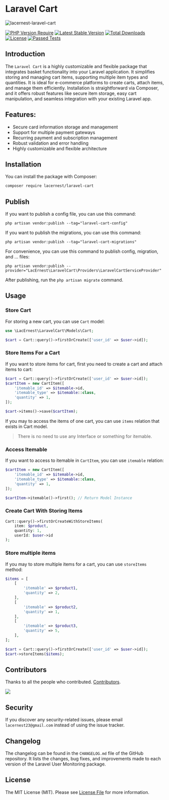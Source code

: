 # Laravel Cart

<img src="https://banners.beyondco.de/Laravel%20Cart.png?theme=dark&packageManager=composer+require&packageName=lacernest%2Flaravel-cart&pattern=autumn&style=style_1&description=customizable+package+for+adding+shopping+cart+functionality+to+Laravel+applications&md=1&showWatermark=0&fontSize=100px&images=https%3A%2F%2Flaravel.com%2Fimg%2Flogomark.min.svg" alt="lacernest-laravel-cart" />

[![PHP Version Require](http://poser.pugx.org/lacernest/laravel-cart/require/php)](https://packagist.org/packages/lacernest/laravel-cart)
[![Latest Stable Version](http://poser.pugx.org/lacernest/laravel-cart/v)](https://packagist.org/packages/lacernest/laravel-cart)
[![Total Downloads](http://poser.pugx.org/lacernest/laravel-cart/downloads)](https://packagist.org/packages/lacernest/laravel-cart)
[![License](http://poser.pugx.org/lacernest/laravel-cart/license)](https://packagist.org/packages/lacernest/laravel-cart)
[![Passed Tests](https://github.com/lacernest/laravel-cart/actions/workflows/tests.yml/badge.svg)](https://github.com/lacernest/laravel-cart/actions/workflows/tests.yml)

<a name="introduction"></a>
## Introduction

The `Laravel Cart` is a highly customizable and flexible package that integrates basket functionality into your Laravel application. It simplifies storing and managing cart items, supporting multiple item types and quantities. It is ideal for e-commerce platforms to create carts, attach items, and manage them efficiently. Installation is straightforward via Composer, and it offers robust features like secure item storage, easy cart manipulation, and seamless integration with your existing Laravel app.

## Features:

- Secure card information storage and management
- Support for multiple payment gateways
- Recurring payment and subscription management
- Robust validation and error handling
- Highly customizable and flexible architecture

<a name="installation"></a>
## Installation

You can install the package with Composer:

```bash
composer require lacernest/laravel-cart
```

<a name="publish"></a>
## Publish

If you want to publish a config file, you can use this command:

```shell
php artisan vendor:publish --tag="laravel-cart-config"
```

If you want to publish the migrations, you can use this command:

```shell
php artisan vendor:publish --tag="laravel-cart-migrations"
```

For convenience, you can use this command to publish config, migration, and ... files:

```shell
php artisan vendor:publish --provider="LacErnest\LaravelCart\Providers\LaravelCartServiceProvider"
```

After publishing, run the `php artisan migrate` command.

<a name="usage"></a>
## Usage

<a name="store-cart"></a>
### Store Cart

For storing a new cart, you can use `Cart` model:

```php
use \LacErnest\LaravelCart\Models\Cart;

$cart = Cart::query()->firstOrCreate(['user_id' => $user->id]);
```

<a name="store-items-for-a-cart"></a>
### Store Items For a Cart

If you want to store items for cart, first you need to create a cart and attach items to cart:

```php
$cart = Cart::query()->firstOrCreate(['user_id' => $user->id]);
$cartItem = new CartItem([
    'itemable_id' => $itemable->id,
    'itemable_type' => $itemable::class,
    'quantity' => 1,
]);

$cart->items()->save($cartItem);
```

If you may to access the items of one cart, you can use `items` relation that exists in Cart model.

> There is no need to use any Interface or something for itemable.   

<a name="access-itemable"></a>
### Access Itemable

If you want to access to itemable in `CartItem`, you can use `itemable` relation:

```php
$cartItem = new CartItem([
    'itemable_id' => $itemable->id,
    'itemable_type' => $itemable::class,
    'quantity' => 1,
]);

$cartItem->itemable()->first(); // Return Model Instance
```

<a name="create-cart-with-storing-items"><a>
### Create Cart With Storing Items

```php
Cart::query()->firstOrCreateWithStoreItems(
    item: $product,
    quantity: 1,
    userId: $user->id
);
```

<a name="store-multiple-items"></a>
### Store multiple items

If you may to store multiple items for a cart, you can use `storeItems` method:

```php
$items = [
    [
        'itemable' => $product1,
        'quantity' => 2,
    ],
    [
        'itemable' => $product2,
        'quantity' => 1,
    ],
    [
        'itemable' => $product3,
        'quantity' => 5,
    ],
];

$cart = Cart::query()->firstOrCreate(['user_id' => $user->id]);
$cart->storeItems($items);
```

<a name="contributors"></a>
## Contributors

Thanks to all the people who contributed. [Contributors](https://github.com/lacernest/laravel-cart/graphs/contributors).

<a href="https://github.com/lacernest/laravel-cart/graphs/contributors"><img src="https://opencollective.com/laravel-cart/contributors.svg?width=890&button=false" /></a>

<a name="security"></a>
## Security

If you discover any security-related issues, please email `lacernest23@gmail.com` instead of using the issue tracker.

<a name="chanelog"></a>
## Changelog

The changelog can be found in the `CHANGELOG.md` file of the GitHub repository. It lists the changes, bug fixes, and improvements made to each version of the Laravel User Monitoring package.

<a name="license"></a>
## License

The MIT License (MIT). Please see [License File](https://github.com/lacernest/laravel-cart/blob/0.x-dev/LICENSE) for more information.
